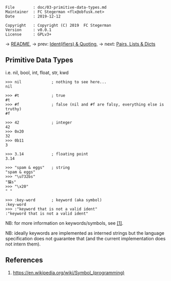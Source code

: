 <!-- {{{1 -->

    File        : doc/03-primitive-data-types.md
    Maintainer  : FC Stegerman <flx@obfusk.net>
    Date        : 2019-12-12

    Copyright   : Copyright (C) 2019  FC Stegerman
    Version     : v0.0.1
    License     : GPLv3+

<!-- }}}1 -->

→ [README](../README.md),
→ prev: [Ident(ifiers) & Quoting](02-identifiers-and-quoting.md),
→ next: [Pairs, Lists & Dicts](04-pairs-lists-and-dicts.md)

## Primitive Data Types

i.e. nil, bool, int, float, str, kwd

```koneko
>>> nil             ; nothing to see here...
nil

>>> #t              ; true
#t
>>> #f              ; false (nil and #f are falsy, everything else is truthy)
#f

>>> 42              ; integer
42
>>> 0x20
32
>>> 0b11
3

>>> 3.14            ; floating point
3.14
```

```koneko
>>> "spam & eggs"   ; string
"spam & eggs"
>>> "\u732bs"
"猫s"
>>> "\x20"
" "
```

```koneko
>>> :key-word       ; keyword (aka symbol)
:key-word
>>> :"keyword that is not a valid ident"
:"keyword that is not a valid ident"
```

NB: for more information on keywords/symbols, see [[1]](#references).

NB: ideally keywords are implemented as interned strings but the
language specification does not guarantee that (and the current
implementation does not intern them).

<!--

```
>>> #/cat|kitten/   ; regex -- TODO
#/cat|kitten/
```

-->

## References

1. https://en.wikipedia.org/wiki/Symbol_(programming)

<!-- vim: set tw=70 sw=2 sts=2 et fdm=marker : -->
